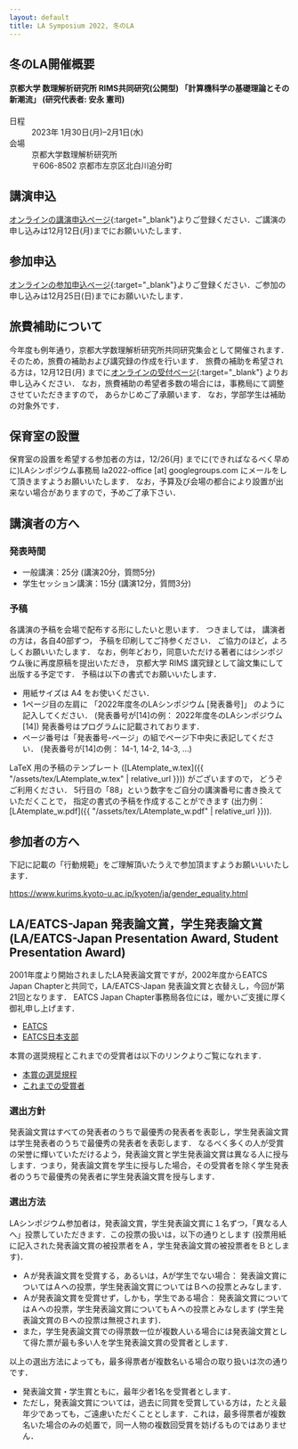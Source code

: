 ```yaml
---
layout: default
title: LA Symposium 2022, 冬のLA
---
```


冬のLA開催概要
--------
#### 京都大学 数理解析研究所 RIMS共同研究(公開型) 「計算機科学の基礎理論とその新潮流」 (研究代表者: 安永 憲司)

<dl>
  <dt>日程</dt>
  <dd>2023年 <time datetime="2023-01-30">1月30日(月)</time>–<time datetime="2023-02-01">2月1日(水)</time></dd>
  <dt>会場</dt>
  <dd>京都大学数理解析研究所</dd>
  <dd>〒606-8502 京都市左京区北白川追分町</dd>
</dl>

講演申込
--------
[オンラインの講演申込ページ](https://forms.gle/T6wCMaJn5KsUWDLT7){:target="_blank"}よりご登録ください．ご講演の申し込みは12月12日(月)までにお願いいたします．

参加申込
--------
[オンラインの参加申込ページ](https://forms.gle/VLnfx8FkK4eJWugD9){:target="_blank"}よりご登録ください．ご参加の申し込みは12月25日(日)までにお願いいたします．

旅費補助について
--------

今年度も例年通り，京都大学数理解析研究所共同研究集会として開催されます． そのため，旅費の補助および講究録の作成を行います．
旅費の補助を希望される方は，12月12日(月) までに[オンラインの受付ページ](https://forms.gle/nQWXW3Q5ZmSzgid9A){:target="_blank"}
よりお申し込みください．
なお，旅費補助の希望者多数の場合には，事務局にて調整させていただきますので， あらかじめご了承願います． なお，学部学生は補助の対象外です．

保育室の設置
--------
保育室の設置を希望する参加者の方は，12/26(月) までに(できればなるべく早めに)LAシンポジウム事務局 la2022-office [at] googlegroups.com にメールをして頂きますようお願いいたします．
なお，予算及び会場の都合により設置が出来ない場合がありますので，予めご了承下さい．

講演者の方へ
--------
### 発表時間

* 一般講演：25分 (講演20分，質問5分)
* 学生セッション講演：15分 (講演12分，質問3分)

### 予稿
各講演の予稿を会場で配布する形にしたいと思います． つきましては， 講演者の方は，各自40部ずつ， 予稿を印刷してご持参ください． ご協力のほど，よろしくお願いいたします．
なお，例年どおり，同意いただける著者にはシンポジウム後に再度原稿を提出いただき， 京都大学 RIMS 講究録として論文集にして出版する予定です．
予稿は以下の書式でお願いいたします．

* 用紙サイズは A4 をお使いください．
* 1ページ目の左肩に 「2022年度冬のLAシンポジウム [発表番号]」 のように記入してください． (発表番号が[14]の例： 2022年度冬のLAシンポジウム [14])
  発表番号はプログラムに記載されております．
* ページ番号は「発表番号-ページ」の組でページ下中央に表記してください． (発表番号が[14]の例： 14-1, 14-2, 14-3, ...)

LaTeX 用の予稿のテンプレート ([LAtemplate_w.tex]({{ "/assets/tex/LAtemplate_w.tex" | relative_url }})) がございますので， どうぞご利用ください．
5行目の「88」という数字をご自分の講演番号に書き換えていただくことで， 指定の書式の予稿を作成することができます (出力例：[LAtemplate_w.pdf]({{ "/assets/tex/LAtemplate_w.pdf" | relative_url }})).

参加者の方へ
--------
下記に記載の「行動規範」をご理解頂いたうえで参加頂ますようお願いいいたします．

<https://www.kurims.kyoto-u.ac.jp/kyoten/ja/gender_equality.html>


LA/EATCS-Japan 発表論文賞，学生発表論文賞 (LA/EATCS-Japan Presentation Award, Student Presentation Award)
--------

2001年度より開始されましたLA発表論文賞ですが，2002年度からEATCS Japan
Chapterと共同で，LA/EATCS-Japan 発表論文賞と衣替えし，今回が第21回となります． EATCS Japan
Chapter事務局各位には，暖かいご支援に厚く御礼申し上げます．


* [EATCS](http://www.eatcs.org/)
* [EATCS日本支部](http://www.ecei.tohoku.ac.jp/alg/EATCS-J/index-j.html)

本賞の選奨規程とこれまでの受賞者は以下のリンクよりご覧になれます．

* [本賞の選奨規程](http://www.ecei.tohoku.ac.jp/alg/EATCS-J/190205sensho.pdf)
* [これまでの受賞者](http://www.ecei.tohoku.ac.jp/alg/EATCS-J/award-j.html)

### 選出方針

発表論文賞はすべての発表者のうちで最優秀の発表者を表彰し，学生発表論文賞は学生発表者のうちで最優秀の発表者を表彰します．
なるべく多くの人が受賞の栄誉に輝いていただけるよう，発表論文賞と学生発表論文賞は異なる人に授与します．つまり，発表論文賞を学生に授与した場合，その受賞者を除く学生発表者のうちで最優秀の発表者に学生発表論文賞を授与します．

### 選出方法
LAシンポジウム参加者は，発表論文賞，学生発表論文賞に１名ずつ，「異なる人へ」投票していただきます．この投票の扱いは，以下の通りとします (投票用紙に記入された発表論文賞の被投票者をＡ，学生発表論文賞の被投票者をＢとします)．

* Ａが発表論文賞を受賞する，あるいは，Aが学生でない場合：
発表論文賞についてはＡへの投票，学生発表論文賞についてはＢへの投票とみなします．
* Ａが発表論文賞を受賞せず，しかも，学生である場合：
発表論文賞についてはＡへの投票，学生発表論文賞についてもＡへの投票とみなします (学生発表論文賞のＢへの投票は無視されます)．
* また，学生発表論文賞での得票数一位が複数人いる場合には発表論文賞として得た票が最も多い人を学生発表論文賞の受賞者とします．

以上の選出方法によっても，最多得票者が複数名いる場合の取り扱いは次の通りです．

* 発表論文賞・学生賞ともに，最年少者1名を受賞者とします．
* ただし，発表論文賞については，過去に同賞を受賞している方は，たとえ最年少であっても，ご遠慮いただくこととします．これは，最多得票者が複数名いた場合のみの処置で，同一人物の複数回受賞を妨げるものではありません．


